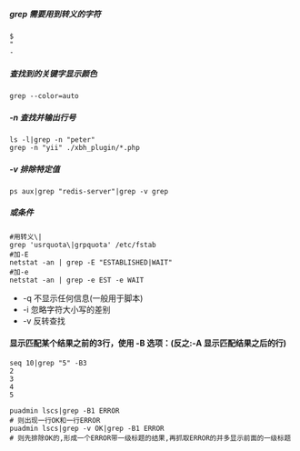 ##### grep 需要用到转义的字符
    $
    "
    -

##### 查找到的关键字显示颜色
    grep --color=auto

##### -n 查找并输出行号
    ls -l|grep -n "peter"
    grep -n "yii" ./xbh_plugin/*.php

##### -v 排除特定值
    ps aux|grep "redis-server"|grep -v grep

##### 或条件
    #用转义\|
    grep 'usrquota\|grpquota' /etc/fstab
    #加-E
    netstat -an | grep -E "ESTABLISHED|WAIT"
    #加-e
    netstat -an | grep -e EST -e WAIT

* -q 不显示任何信息(一般用于脚本)
* -i 忽略字符大小写的差别
* -v 反转查找


#### 显示匹配某个结果之前的3行，使用 -B 选项：(反之:-A 显示匹配结果之后的行)
    seq 10|grep "5" -B3
    2
    3
    4
    5

~~~阿里运维应用示例
puadmin lscs|grep -B1 ERROR
# 则出现一行OK和一行ERROR
puadmin lscs|grep -v OK|grep -B1 ERROR
# 则先排除OK的,形成一个ERROR带一级标题的结果,再抓取ERROR的并多显示前面的一级标题
~~~